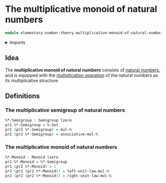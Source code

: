 # The multiplicative monoid of natural numbers

```agda
module elementary-number-theory.multiplicative-monoid-of-natural-numbers where
```

<details><summary>Imports</summary>

```agda
open import elementary-number-theory.multiplication-natural-numbers
open import elementary-number-theory.natural-numbers

open import foundation.dependent-pair-types
open import foundation.universe-levels

open import group-theory.monoids
open import group-theory.semigroups
```

</details>

## Idea

The **multiplicative monoid of natural numbers** consists of
[natural numbers](elementary-number-theory.natural-numbers.md), and is equipped
with the
[multiplication operation](elementary-number-theory.multiplication-natural-numbers.md)
of the natural numbers as its multiplicative structure.

## Definitions

### The multiplicative semigroup of natural numbers

```agda
ℕ*-Semigroup : Semigroup lzero
pr1 ℕ*-Semigroup = ℕ-Set
pr1 (pr2 ℕ*-Semigroup) = mul-ℕ
pr2 (pr2 ℕ*-Semigroup) = associative-mul-ℕ
```

### The multiplicative monoid of natural numbers

```agda
ℕ*-Monoid : Monoid lzero
pr1 ℕ*-Monoid = ℕ*-Semigroup
pr1 (pr2 ℕ*-Monoid) = 1
pr1 (pr2 (pr2 ℕ*-Monoid)) = left-unit-law-mul-ℕ
pr2 (pr2 (pr2 ℕ*-Monoid)) = right-unit-law-mul-ℕ
```
